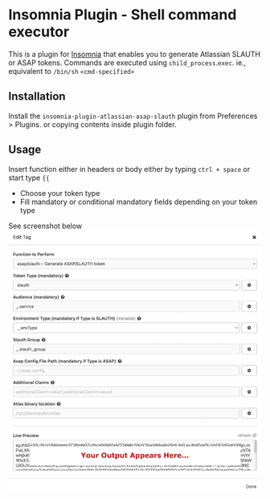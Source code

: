 # Insomnia Plugin - Shell command executor

This is a plugin for [Insomnia](https://insomnia.rest) that enables you to generate Atlassian SLAUTH or ASAP tokens.
Commands are executed using `child_process`.`exec`. ie., equivalent to `/bin/sh` `<cmd-specified>`

## Installation

Install the `insomnia-plugin-atlassian-asap-slauth` plugin from Preferences > Plugins. or copying contents inside plugin folder.

## Usage
Insert function either in headers or body either by typing `ctrl + space` or start type `{{`

- Choose your token type
- Fill mandatory or conditional mandatory fields depending on your token type

See screenshot below
![Screenshot](https://github.com/usrivastava92/insomnia-plugin-atlassian-asap-slauth/blob/master/example.png)